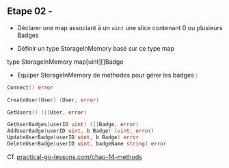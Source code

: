 
## Etape 02 - 

* Déclarer une map associant à un `uint` une slice contenant 0 ou plusieurs Badges

* Définir un type StorageInMemory basé sur ce type map

type StorageInMemory map[uint][]Badge


* Equiper StorageInMemory de méthodes pour gérer les badges :

```go
Connect() error

CreateUser(User) (User, error)

GetUsers() ([]User, error)

GetUserBadges(userID uint) ([]Badge, error)
AddUserBadge(userID uint, b Badge) (uint, error)
UpdateUserBadge(userID uint, b Badge) error
DeleteUserBadge(userID uint, badgeName string) error
```

Cf. [practical-go-lessons.com/chap-14-methods](https://www.practical-go-lessons.com/chap-14-methods)

